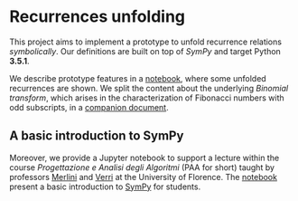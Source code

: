 
# Recurrences unfolding

This project aims to implement a prototype to unfold recurrence
relations *symbolically*. Our definitions are built on top of *SymPy*
and target Python **3.5.1**.

We describe prototype features in a [notebook][recurrences-unfolding], 
where some unfolded recurrences are shown. We split the content 
about the underlying *Binomial transform*, which arises
in the characterization of Fibonacci numbers with odd subscripts, 
in a [companion document][companion].


## A basic introduction to SymPy

Moreover, we provide a Jupyter notebook to support a lecture within the course
*Progettazione e Analisi degli Algoritmi* (PAA for short) taught
by professors [Merlini] and [Verri] at the University of Florence. The [notebook][here]
present a basic introduction to [SymPy] for students.

[Verri]:http://www.dsi.unifi.it/~cecilia/
[Merlini]:http://local.disia.unifi.it/merlini/
[here]:http://nbviewer.jupyter.org/github/massimo-nocentini/recurrences-unfolding/blob/master/paa-course/an-introduction-to-sympy.ipynb?flush_cache=true
[SymPy]:http://www.sympy.org/en/index.html
[recurrences-unfolding]:http://nbviewer.jupyter.org/github/massimo-nocentini/recurrences-unfolding/blob/master/sympy-notebook/recurrences-unfolding.ipynb?flush_cache=true
[companion]:http://nbviewer.jupyter.org/github/massimo-nocentini/recurrences-unfolding/blob/master/sympy-notebook/binomial-transform-applied-to-fibonacci-numbers.ipynb?flush_cache=true

